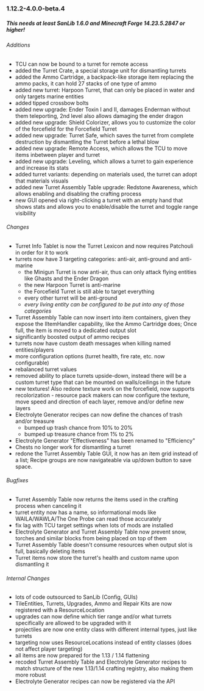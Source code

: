 ### 1.12.2-4.0.0-beta.4

##### This needs at least SanLib 1.6.0 and Minecraft Forge 14.23.5.2847 or higher!

###### _Additions_
* TCU can now be bound to a turret for remote access
* added the Turret Crate, a special storage unit for dismantling turrets
* added the Ammo Cartridge, a backpack-like storage item replacing the ammo packs, it can hold 27 stacks of one type of ammo
* added new turret: Harpoon Turret, that can only be placed in water and only targets marine entities
* added tipped crossbow bolts
* added new upgrade: Ender Toxin I and II, damages Enderman without them teleporting, 2nd level also allows damaging the ender dragon
* added new upgrade: Shield Colorizer, allows you to customize the color of the forcefield for the Forcefield Turret
* added new upgrade: Turret Safe, which saves the turret from complete destruction by dismantling the Turret before a lethal blow
* added new upgrade: Remote Access, which allows the TCU to move items inbetween player and turret
* added new upgrade: Leveling, which allows a turret to gain experience and increase its stats
* added turret variants: depending on materials used, the turret can adopt that materials visuals
* added new Turret Assembly Table upgrade: Redstone Awareness, which allows enabling and disabling the crafting process
* new GUI opened via right-clicking a turret with an empty hand that shows stats and allows you to enable/disable the turret and toggle range visibility

###### _Changes_
* Turret Info Tablet is now the Turret Lexicon and now requires Patchouli in order for it to work
* turrets now have 3 targeting categories: anti-air, anti-ground and anti-marine
  - the Minigun Turret is now anti-air, thus can only attack flying entities like Ghasts and the Ender Dragon
  - the new Harpoon Turret is anti-marine
  - the Forcefield Turret is still able to target everything
  - every other turret will be anti-ground
  - _every living entity can be configured to be put into any of those categories_
* Turret Assembly Table can now insert into item containers, given they expose the IItemHandler capability, like the Ammo Cartridge does; Once full, the item is moved to a dedicated output slot
* significantly boosted output of ammo recipes
* turrets now have custom death messages when killing named entities/players
* more configuration options (turret health, fire rate, etc. now configurable)
* rebalanced turret values
* removed ability to place turrets upside-down, instead there will be a custom turret type that can be mounted on walls/ceilings in the future
* new textures! Also redone texture work on the forcefield, now supports recolorization - resource pack makers can now configure the texture, move speed and direction of each layer, remove and/or define new layers
* Electrolyte Generator recipes can now define the chances of trash and/or treasure
    - bumped up trash chance from 10% to 20%
    - bumped up treasure chance from 1% to 2%
* Electrolyte Generator "Effectiveness" has been renamed to "Efficiency"
* Chests no longer work for dismantling a turret
* redone the Turret Assembly Table GUI, it now has an item grid instead of a list; Recipe groups are now navigateable via up/down button to save space.

###### _Bugfixes_
* Turret Assembly Table now returns the items used in the crafting process when canceling it
* turret entity now has a name, so informational mods like WAILA/WAWLA/The One Probe can read those accurately
* fix lag with TCU target settings when lots of mods are installed
* Electrolyte Generator and Turret Assembly Table now prevent snow, torches and similar blocks from being placed on top of them
* Turret Assembly Table doesn't consume resources when output slot is full, basically deleting items
* Turret items now store the turret's health and custom name upon dismantling it
  
###### _Internal Changes_
* lots of code outsourced to SanLib (Config, GUIs)
* TileEntities, Turrets, Upgrades, Ammo and Repair Kits are now registered with a ResourceLocation
* upgrades can now define which tier range and/or what turrets specifically are allowed to be upgraded with it
* projectiles are now one entity class with different internal types, just like turrets
* targeting now uses ResourceLocations instead of entity classes (does not affect player targeting)
* all items are now prepared for the 1.13 / 1.14 flattening
* recoded Turret Assembly Table and Electrolyte Generator recipes to match structure of the new 1.13/1.14 crafting registry, also making them more robust
* Electrolyte Generator recipes can now be registered via the API
